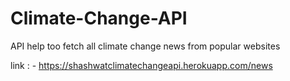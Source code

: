 # Climate-Change-API

API help too fetch all climate change news from popular websites 

link : - https://shashwatclimatechangeapi.herokuapp.com/news
